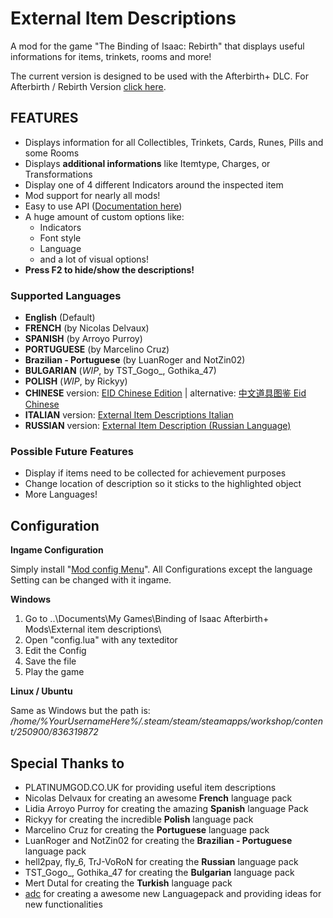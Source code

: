 # External Item Descriptions
A mod for the game "The Binding of Isaac: Rebirth" that displays useful informations for items, trinkets, rooms and more!

The current version is designed to be used with the Afterbirth+ DLC.
For Afterbirth / Rebirth Version [click here](
https://moddingofisaac.com/mod/1079/external-item-descriptions).

## FEATURES
- Displays information for all Collectibles, Trinkets, Cards, Runes, Pills and some Rooms
- Displays **additional informations** like Itemtype, Charges, or Transformations
- Display one of 4 different Indicators around the inspected item
- Mod support for nearly all mods!
- Easy to use API ([Documentation here](https://github.com/wofsauge/External-Item-Descriptions/wiki))
- A huge amount of custom options like:
    - Indicators
    - Font style
    - Language
    - and a lot of visual options!
- **Press F2 to hide/show the descriptions!**

### Supported Languages
- **English** (Default)
- **FRENCH** (by Nicolas Delvaux)
- **SPANISH** (by Arroyo Purroy)
- **PORTUGUESE** (by Marcelino Cruz)
- **Brazilian - Portuguese** (by LuanRoger and NotZin02)
- **BULGARIAN** (*WIP*, by TST_Gogo_, Gothika_47)
- **POLISH** (*WIP*, by Rickyy)
- **CHINESE** version: [EID Chinese Edition](https://steamcommunity.com/sharedfiles/filedetails/?id=1290363695) | alternative: [中文道具图鉴 Eid Chinese](https://steamcommunity.com/sharedfiles/filedetails/?id=848295251)
- **ITALIAN** version: [External Item Descriptions Italian](https://steamcommunity.com/sharedfiles/filedetails/?id=931392691)
- **RUSSIAN** version: [External Item Description (Russian Language)](https://steamcommunity.com/sharedfiles/filedetails/?id=1552851879)

### Possible Future Features
- Display if items need to be collected for achievement purposes
- Change location of description so it sticks to the highlighted object
- More Languages!

## Configuration
**Ingame Configuration**

Simply install &quot;[Mod config Menu](https://steamcommunity.com/sharedfiles/filedetails/?id=1603631350)&quot;. All Configurations except the language Setting can be changed with it ingame.

**Windows**
1. Go to ..\Documents\My Games\Binding of Isaac Afterbirth+ Mods\External item descriptions\
2. Open "config.lua" with any texteditor
3. Edit the Config
4. Save the file
5. Play the game

**Linux / Ubuntu**

Same as Windows but the path is: */home/%YourUsernameHere%/.steam/steam/steamapps/workshop/content/250900/836319872*

## Special Thanks to
- PLATINUMGOD.CO.UK for providing useful item descriptions
- Nicolas Delvaux for creating an awesome **French** language pack
- Lidia Arroyo Purroy for creating the amazing **Spanish** language Pack
- Rickyy for creating the incredible **Polish** language pack
- Marcelino Cruz for creating the **Portuguese** language pack
- LuanRoger and NotZin02 for creating the **Brazilian - Portuguese** language pack
- hell2pay, fly_6, TrJ-VoRoN for creating the **Russian** language pack
- TST_Gogo_, Gothika_47 for creating the **Bulgarian** language pack
- Mert Dutal for creating the **Turkish** language pack
- [adc](https://steamcommunity.com/id/whytefang/) for creating a awesome new Languagepack and providing ideas for new functionalities
